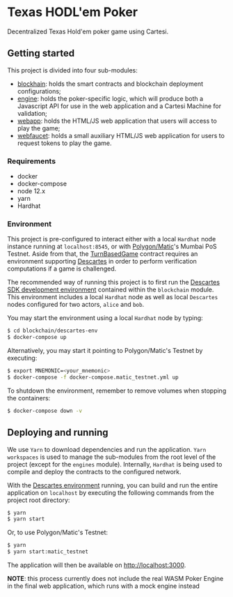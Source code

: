 # Texas HODL'em Poker

Decentralized Texas Hold'em poker game using Cartesi.

## Getting started

This project is divided into four sub-modules:

- [blockhain](blockchain/README.md): holds the smart contracts and blockchain deployment configurations;
- [engine](engine/README.md): holds the poker-specific logic, which will produce both a Javascript API for use in the web application and a Cartesi Machine for validation;
- [webapp](webapp/README.md): holds the HTML/JS web application that users will access to play the game;
- [webfaucet](webfaucet/README.md): holds a small auxiliary HTML/JS web application for users to request tokens to play the game.

### Requirements

- docker
- docker-compose
- node 12.x
- yarn
- Hardhat

### Environment

This project is pre-configured to interact either with a local `Hardhat` node instance running at `localhost:8545`, or with [Polygon/Matic](https://polygon.technology/)'s Mumbai PoS Testnet. Aside from that, the [TurnBasedGame](blockchain/contracts/TurnBasedGame.sol) contract requires an environment supporting [Descartes](https://github.com/cartesi/descartes) in order to perform verification computations if a game is challenged.

The recommended way of running this project is to first run the [Descartes SDK development environment](blockchain/descartes-env/) contained within the `blockchain` module. This environment includes a local `Hardhat` node as well as local `Descartes` nodes configured for two actors, `alice` and `bob`.

You may start the environment using a local `Hardhat` node by typing:

```bash
$ cd blockchain/descartes-env
$ docker-compose up
```

Alternatively, you may start it pointing to Polygon/Matic's Testnet by executing:

```bash
$ export MNEMONIC=<your_mnemonic>
$ docker-compose -f docker-compose.matic_testnet.yml up
```

To shutdown the environment, remember to remove volumes when stopping the containers:

```bash
$ docker-compose down -v
```

## Deploying and running

We use `Yarn` to download dependencies and run the application. `Yarn workspaces` is used to manage the sub-modules from the root level of the project (except for the `engines` module). Internally, `Hardhat` is being used to compile and deploy the contracts to the configured network.

With the [Descartes environment](#Environment) running, you can build and run the entire application on `localhost` by executing the following commands from the project root directory:

```bash
$ yarn
$ yarn start
```

Or, to use Polygon/Matic's Testnet:

```bash
$ yarn
$ yarn start:matic_testnet
```

The application will then be available on [http://localhost:3000](http://localhost:3000).

**NOTE**: this process currently does not include the real WASM Poker Engine in the final web application, which runs with a mock engine instead
